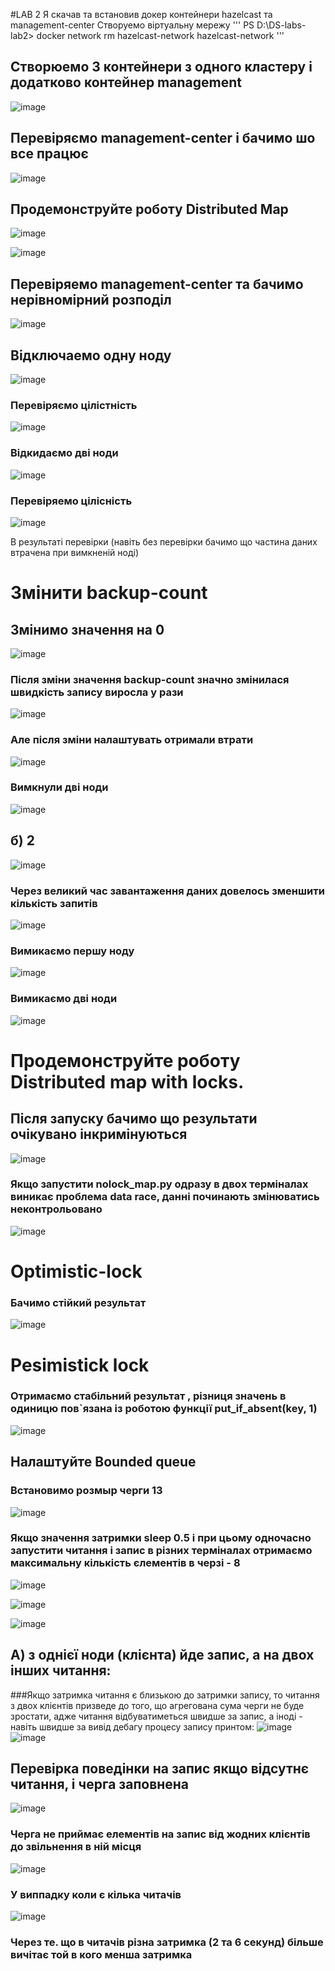 #LAB 2 
Я скачав та встановив докер контейнери  hazelcast та management-center
Створуемо віртуальну мережу 
'''
PS D:\DS-labs-lab2> docker network rm hazelcast-network
hazelcast-network
'''

## Створюемо 3 контейнери  з одного кластеру  і додатково контейнер management
![image](https://github.com/rushpeal/DSlab/assets/47487412/62221a2d-7665-4708-b464-8102e792c856)

## Перевіряємо management-center і бачимо шо все працює

![image](https://github.com/rushpeal/DSlab/assets/47487412/cf30520c-b86a-4183-9040-f14cd8be66f2)

## Продемонструйте роботу Distributed Map

![image](https://github.com/rushpeal/DSlab/assets/47487412/3b3caac6-2dc7-40bb-a43c-df8b02a3d75a)

![image](https://github.com/rushpeal/DSlab/assets/47487412/249b98c5-935b-49fa-a458-a4cda482da6b)

## Перевіряемо management-center та бачимо нерівномірний розподіл 
![image](https://github.com/rushpeal/DSlab/assets/47487412/7fe2281d-b40b-41eb-8bab-4a6ebcff3dc7)
 
## Відключаемо одну ноду
![image](https://github.com/rushpeal/DSlab/assets/47487412/fca79aad-5e48-48f6-99a0-175bcbb0e2fc)

 ### Перевіряємо цілістність 
 ![image](https://github.com/rushpeal/DSlab/assets/47487412/c31626d6-0805-4cb6-8273-ce3f637225f9)

 ### Відкидаємо дві ноди 
 ![image](https://github.com/rushpeal/DSlab/assets/47487412/a654b1b1-e351-480c-82ed-02b94af58495)

 ### Перевіряемо цілісність
 ![image](https://github.com/rushpeal/DSlab/assets/47487412/c32fa05e-d7c7-49e0-903f-06ef9b0b24c8)

 В результаті перевірки (навіть без перевірки бачимо що частина даниx втрачена при вимкненій ноді)

 # Змінити backup-count 
 ## Змінимо значення на 0 
 ![image](https://github.com/rushpeal/DSlab/assets/47487412/f5e60f7f-c32b-48d8-8e0a-ba3d16560c84)

### Після зміни значення backup-count  значно змінилася швидкість запису виросла у рази

![image](https://github.com/rushpeal/DSlab/assets/47487412/39f532ff-abe1-4f49-8f09-658d905e90b6)

### Але після зміни налаштувать отримали втрати 
![image](https://github.com/rushpeal/DSlab/assets/47487412/7bcc6cbb-05d0-42dd-88b1-102df9bdf4fb)

### Вимкнули дві ноди
![image](https://github.com/rushpeal/DSlab/assets/47487412/b45de756-3b65-46cf-b4a4-3298c3861498)

## б) 2
![image](https://github.com/rushpeal/DSlab/assets/47487412/ccec2b95-f75f-440d-a00a-5b8a9b7218e3)

### Через великий час завантаження даниx довелось зменшити кількість запитів
![image](https://github.com/rushpeal/DSlab/assets/47487412/43f734c6-a7d0-4219-8baa-c7fd878d14bb)

### Вимикаємо першу ноду 
![image](https://github.com/rushpeal/DSlab/assets/47487412/e93067cf-1891-48f9-a9ef-7c644de9c195)

### Вимикаємо дві ноди 
![image](https://github.com/rushpeal/DSlab/assets/47487412/ec41c1a9-c992-461f-992a-195e89da56de)
# Продемонструйте роботу Distributed map with locks.
## Після запуску  бачимо що результати очікувано інкримінуються
![image](https://github.com/rushpeal/DSlab/assets/47487412/8fe1dd12-b6af-4aa8-b1b3-0b051a88bacc)

### Якщо запустити nolock_map.py одразу в двоx терміналаx виникає проблема  data race, данні починають змінюватись неконтрольовано
![image](https://github.com/rushpeal/DSlab/assets/47487412/b102bd54-3e35-42d8-a4c2-c86e9355e03c)

# Optimistic-lock
### Бачимо стійкий результат 
![image](https://github.com/rushpeal/DSlab/assets/47487412/f78d08cd-7805-4550-a424-bf704a1bed76)

# Pesimistick lock
### Отримаємо стабільний результат , різниця значень в одиницю пов`язана із роботою функції put_if_absent(key, 1)
![image](https://github.com/rushpeal/DSlab/assets/47487412/500494b6-2a63-494b-8ab8-02e6eb055c0a)

## Налаштуйте Bounded queue

### Встановимо розмыр черги 13
![image](https://github.com/rushpeal/DSlab/assets/47487412/36516677-6cf2-445c-9e52-a09362907179)
### Якщо значення затримки sleep 0.5 і при цьому одночасно запустити читання і запис в рiзниx терміналаx отримаємо максимальну кількість єлементів в черзі - 8 
![image](https://github.com/rushpeal/DSlab/assets/47487412/6f95d441-d951-447d-9ded-e0d04e056dda)

 ![image](https://github.com/rushpeal/DSlab/assets/47487412/35f8bc1b-dbae-4e50-8420-2e5eb59602e2)

![image](https://github.com/rushpeal/DSlab/assets/47487412/ff9e99a0-2a7e-433f-b7ef-eb95e3c6e2c0)


## А) з однієї ноди (клієнта) йде запис, а на двох інших читання:
###Якщо затримка читання є близькою до затримки запису, то читання з двох клієнтів призведе до того, що агрегована сума черги не буде зростати, адже читання відбуватиметься швидше за запис, а іноді - навіть швидше за вивід дебагу процесу запису принтом:
![image](https://github.com/rushpeal/DSlab/assets/47487412/a55752eb-c77f-467c-b625-714b19135c1b)
![image](https://github.com/rushpeal/DSlab/assets/47487412/c2a5c4b9-58d1-4909-893b-58c1e6cb13ec)

## Перевірка поведінки на запис якщо відсутнє читання, і черга заповнена
![image](https://github.com/rushpeal/DSlab/assets/47487412/719c53ea-e6b4-4efd-9108-23ee802a0554)
### Черга не приймає елементів на запис від жодних клієнтів до звільнення в ній місця
![image](https://github.com/rushpeal/DSlab/assets/47487412/e8d95986-8259-4701-be84-4dcf51410ead)

### У виппадку коли є кілька читачів 
![image](https://github.com/rushpeal/DSlab/assets/47487412/d2db065c-2a1f-4e98-a545-8f466edfd689)

### Через те. що в читачів різна затримка (2 та 6 секунд) більше вичітає той в кого менша затримка 

















 
